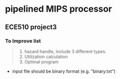 # pipelined MIPS processor 
## ECE510 project3
### To Improve list
> 1. hazard handle, include 3 different types.
> 2. Utilization calculation
> 3. Optimal program

* input file should be binary format (e.g. "binary.txt")